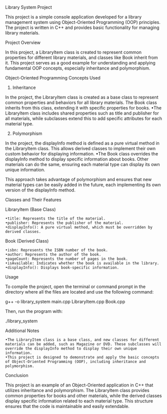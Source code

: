 Library System Project

This project is a simple console application developed for a library management system using Object-Oriented Programming (OOP) principles. The project is written in C++ and provides basic functionality for managing library materials.

Project Overview

In this project, a LibraryItem class is created to represent common properties for different library materials, and classes like Book inherit from it. This project serves as a good example for understanding and applying fundamental OOP concepts, especially inheritance and polymorphism.

Object-Oriented Programming Concepts Used

1. Inheritance

In the project, the LibraryItem class is created as a base class to represent common properties and behaviors for all library materials. The Book class inherits from this class, extending it with specific properties for books.
	•The LibraryItem class includes shared properties such as title and publisher for all materials, while subclasses extend this to add specific attributes for each material type.

2. Polymorphism

In the project, the displayInfo method is defined as a pure virtual method in the LibraryItem class. This allows derived classes to implement their own custom behavior for displaying information.
	•The Book class overrides the displayInfo method to display specific information about books. Other materials can do the same, ensuring each material type can display its own unique information.

This approach takes advantage of polymorphism and ensures that new material types can be easily added in the future, each implementing its own version of the displayInfo method.

Classes and Their Features

LibraryItem (Base Class)

	•title: Represents the title of the material.
	•publisher: Represents the publisher of the material.
	•displayInfo(): A pure virtual method, which must be overridden by derived classes.

Book (Derived Class)

	•isbn: Represents the ISBN number of the book.
	•author: Represents the author of the book.
	•pageCount: Represents the number of pages in the book.
	•isAvailable: Indicates whether the book is available in the library.
	•displayInfo(): Displays book-specific information.

Usage

To compile the project, open the terminal or command prompt in the directory where all the files are located and use the following command:

g++ -o library_system main.cpp LibraryItem.cpp Book.cpp

Then, run the program with:

./library_system

Additional Notes

	•The LibraryItem class is a base class, and new classes for different materials can be added, such as Magazine or DVD. These subclasses will override the displayInfo method to display their own unique information.
	•This project is designed to demonstrate and apply the basic concepts of Object-Oriented Programming (OOP), including inheritance and polymorphism.

Conclusion

This project is an example of an Object-Oriented application in C++ that utilizes inheritance and polymorphism. The LibraryItem class provides common properties for books and other materials, while the derived classes display specific information related to each material type. This structure ensures that the code is maintainable and easily extendable.